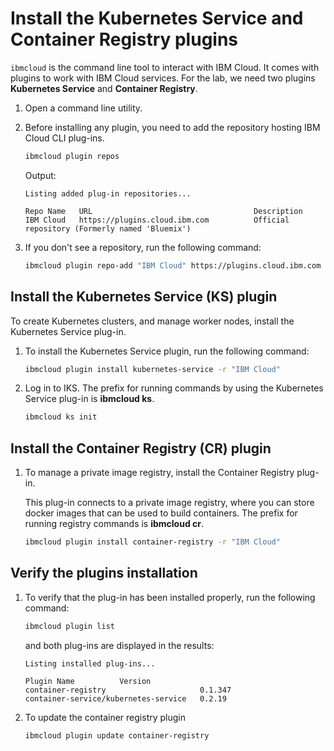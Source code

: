# Install the Kubernetes Service and Container Registry plugins

`ibmcloud` is the command line tool to interact with IBM Cloud. It comes with plugins to work with IBM Cloud services. For the lab, we need two plugins **Kubernetes Service** and **Container Registry**.

1. Open a command line utility.

1. Before installing any plugin, you need to add the repository hosting IBM Cloud CLI plug-ins.
    ```sh
    ibmcloud plugin repos
    ```
    Output:
    ```
    Listing added plug-in repositories...

    Repo Name   URL                                    Description
    IBM Cloud   https://plugins.cloud.ibm.com          Official repository (Formerly named 'Bluemix')
    ```

1. If you don't see a repository, run the following command:
    ```sh
    ibmcloud plugin repo-add "IBM Cloud" https://plugins.cloud.ibm.com
    ```

## Install the Kubernetes Service (KS) plugin
To create Kubernetes clusters, and manage worker nodes, install the Kubernetes Service plug-in.

1. To install the Kubernetes Service plugin, run the following command:
    ```sh
    ibmcloud plugin install kubernetes-service -r "IBM Cloud"
    ```

1. Log in to IKS. The prefix for running commands by using the Kubernetes Service plug-in is **ibmcloud ks**.
    ```sh
    ibmcloud ks init
    ```


## Install the Container Registry (CR) plugin
1. To manage a private image registry, install the Container Registry plug-in.

    This plug-in connects to a private image registry, where you can store docker images that can be used to build containers. The prefix for running registry commands is **ibmcloud cr**.
    ```sh
    ibmcloud plugin install container-registry -r "IBM Cloud"
    ```

## Verify the plugins installation
1. To verify that the plug-in has been installed properly, run the following command:
    ```sh
    ibmcloud plugin list
    ```
    and both plug-ins are displayed in the results:
    ```
    Listing installed plug-ins...

    Plugin Name          Version
    container-registry                     0.1.347   
    container-service/kubernetes-service   0.2.19 
    ```
1. To update the container registry plugin
    ```sh
    ibmcloud plugin update container-registry
    ```